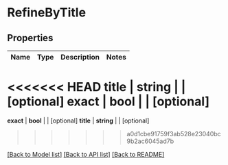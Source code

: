 # RefineByTitle

## Properties
Name | Type | Description | Notes
------------ | ------------- | ------------- | -------------
<<<<<<< HEAD
**title** | **string** |  | [optional] 
**exact** | **bool** |  | [optional] 
=======
**exact** | **bool** |  | [optional] 
**title** | **string** |  | [optional] 
>>>>>>> a0d1cbe91759f3ab528e23040bc9b2ac6045ad7b

[[Back to Model list]](../README.md#documentation-for-models) [[Back to API list]](../README.md#documentation-for-api-endpoints) [[Back to README]](../README.md)


